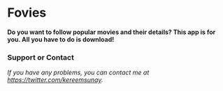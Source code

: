 # Fovies

**Do you want to follow popular movies and their details? This app is for you. All you have to do is download!**

### Support or Contact

_If you have any problems, you can contact me at https://twitter.com/kereemsunay._
